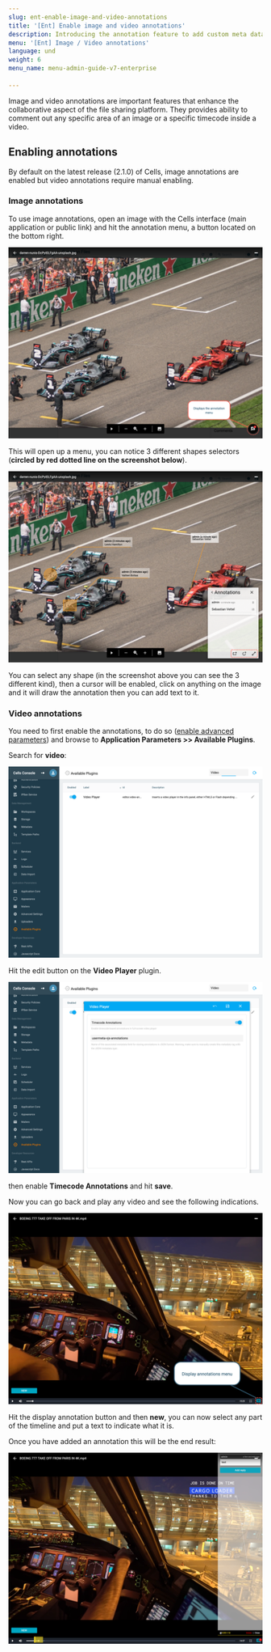 ```yaml
---
slug: ent-enable-image-and-video-annotations
title: '[Ent] Enable image and video annotations'
description: Introducing the annotation feature to add custom meta data to your image or video files.
menu: '[Ent] Image / Video annotations'
language: und
weight: 6
menu_name: menu-admin-guide-v7-enterprise

---
```

Image and video annotations are important features that enhance the collaborative aspect of the file sharing platform.  They provides ability to comment out any specific area of an image or a specific timecode inside a video.


## Enabling annotations

By default on the latest release (2.1.0) of Cells, image annotations are enabled but video annotations require manual enabling.

### Image annotations

To use image annotations, open an image with the Cells interface (main application or public link) and hit the annotation menu, a button located on the bottom right.

![](../images/4_connecting_your_storage/enabling_annotations/image_annotations_edit.png)

This will open up a menu, you can notice 3 different shapes selectors (**circled by red dotted line on the screenshot below**).

![](../images/4_connecting_your_storage/enabling_annotations/image_annotations_menu.png)

You can select any shape (in the screenshot above you can see the 3 different kind), then a cursor will be enabled, click on anything on the image and it will draw the annotation then you can add text to it.


### Video annotations

You need to first enable the annotations, to do so ([enable advanced parameters](./advanced-configurations)) and browse to **Application Parameters >> Available Plugins**.

Search for **video**:

![](../images/4_connecting_your_storage/enabling_annotations/video_annotations_plugin.png)

Hit the edit button on the **Video Player** plugin.

![](../images/4_connecting_your_storage/enabling_annotations/video_annotations_plugin_enable.png)

then enable **Timecode Annotations** and hit **save**.

Now you can go back and play any video and see the following indications.

![](../images/4_connecting_your_storage/enabling_annotations/video_annotations_menu.png)

Hit the display annotation button and then **new**, you can now select any part of the timeline and put a text to indicate what it is.

Once you have added an annotation this will be the end result:

![](../images/4_connecting_your_storage/enabling_annotations/video_annotations_example.png)